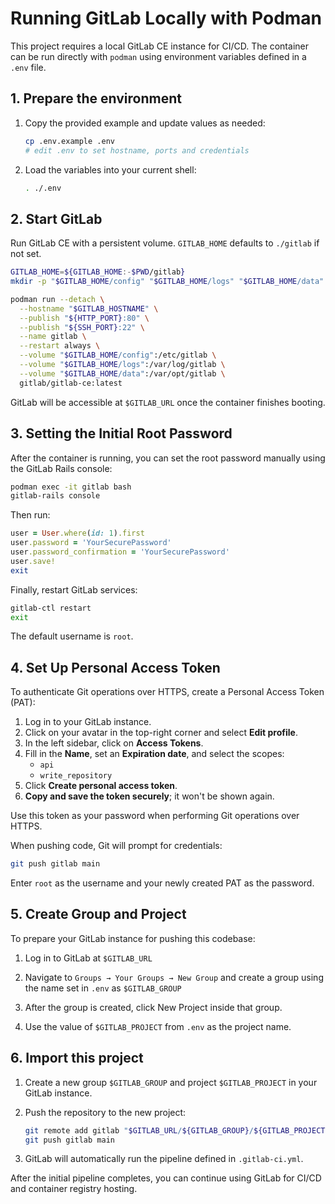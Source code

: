 # Running GitLab Locally with Podman

This project requires a local GitLab CE instance for CI/CD. The container can be run directly with `podman` using environment variables defined in a `.env` file.

## 1. Prepare the environment

1. Copy the provided example and update values as needed:

   ```bash
   cp .env.example .env
   # edit .env to set hostname, ports and credentials
   ```

2. Load the variables into your current shell:

   ```bash
   . ./.env
   ```

## 2. Start GitLab

Run GitLab CE with a persistent volume. `GITLAB_HOME` defaults to `./gitlab` if not set.

```bash
GITLAB_HOME=${GITLAB_HOME:-$PWD/gitlab}
mkdir -p "$GITLAB_HOME/config" "$GITLAB_HOME/logs" "$GITLAB_HOME/data"

podman run --detach \
  --hostname "$GITLAB_HOSTNAME" \
  --publish "${HTTP_PORT}:80" \
  --publish "${SSH_PORT}:22" \
  --name gitlab \
  --restart always \
  --volume "$GITLAB_HOME/config":/etc/gitlab \
  --volume "$GITLAB_HOME/logs":/var/log/gitlab \
  --volume "$GITLAB_HOME/data":/var/opt/gitlab \
  gitlab/gitlab-ce:latest
```

GitLab will be accessible at `$GITLAB_URL` once the container finishes booting.

## 3. Setting the Initial Root Password

After the container is running, you can set the root password manually using the GitLab Rails console:

```bash
podman exec -it gitlab bash
gitlab-rails console
```

Then run:

```ruby
user = User.where(id: 1).first
user.password = 'YourSecurePassword'
user.password_confirmation = 'YourSecurePassword'
user.save!
exit
```

Finally, restart GitLab services:

```bash
gitlab-ctl restart
exit
```

The default username is `root`.

## 4. Set Up Personal Access Token

To authenticate Git operations over HTTPS, create a Personal Access Token (PAT):

1. Log in to your GitLab instance.
2. Click on your avatar in the top-right corner and select **Edit profile**.
3. In the left sidebar, click on **Access Tokens**.
4. Fill in the **Name**, set an **Expiration date**, and select the scopes:
   - `api`
   - `write_repository`
5. Click **Create personal access token**.
6. **Copy and save the token securely**; it won't be shown again.

Use this token as your password when performing Git operations over HTTPS.

When pushing code, Git will prompt for credentials:

```bash
git push gitlab main
```

Enter `root` as the username and your newly created PAT as the password.


## 5. Create Group and Project
To prepare your GitLab instance for pushing this codebase:

1. Log in to GitLab at `$GITLAB_URL`

2. Navigate to `Groups → Your Groups → New Group` and create a group using the name set in `.env` as `$GITLAB_GROUP`

3. After the group is created, click New Project inside that group.

4. Use the value of `$GITLAB_PROJECT` from `.env` as the project name.

## 6. Import this project

1. Create a new group `$GITLAB_GROUP` and project `$GITLAB_PROJECT` in your GitLab instance.

2. Push the repository to the new project:

   ```bash
   git remote add gitlab "$GITLAB_URL/${GITLAB_GROUP}/${GITLAB_PROJECT}.git"
   git push gitlab main
   ```

3. GitLab will automatically run the pipeline defined in `.gitlab-ci.yml`.

After the initial pipeline completes, you can continue using GitLab for CI/CD and container registry hosting.
